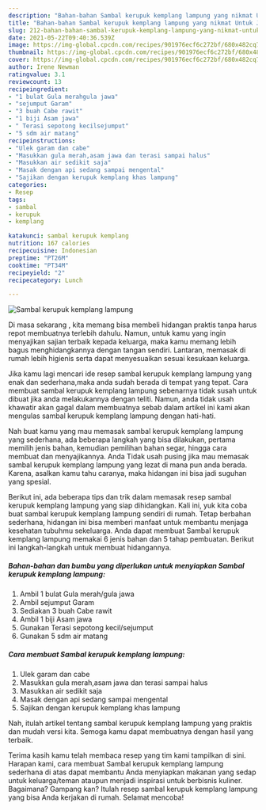 ```yaml
---
description: "Bahan-bahan Sambal kerupuk kemplang lampung yang nikmat Untuk Jualan"
title: "Bahan-bahan Sambal kerupuk kemplang lampung yang nikmat Untuk Jualan"
slug: 212-bahan-bahan-sambal-kerupuk-kemplang-lampung-yang-nikmat-untuk-jualan
date: 2021-05-22T09:40:36.539Z
image: https://img-global.cpcdn.com/recipes/901976ecf6c272bf/680x482cq70/sambal-kerupuk-kemplang-lampung-foto-resep-utama.jpg
thumbnail: https://img-global.cpcdn.com/recipes/901976ecf6c272bf/680x482cq70/sambal-kerupuk-kemplang-lampung-foto-resep-utama.jpg
cover: https://img-global.cpcdn.com/recipes/901976ecf6c272bf/680x482cq70/sambal-kerupuk-kemplang-lampung-foto-resep-utama.jpg
author: Irene Newman
ratingvalue: 3.1
reviewcount: 13
recipeingredient:
- "1 bulat Gula merahgula jawa"
- "sejumput Garam"
- "3 buah Cabe rawit"
- "1 biji Asam jawa"
- " Terasi sepotong kecilsejumput"
- "5 sdm air matang"
recipeinstructions:
- "Ulek garam dan cabe"
- "Masukkan gula merah,asam jawa dan terasi sampai halus"
- "Masukkan air sedikit saja"
- "Masak dengan api sedang sampai mengental"
- "Sajikan dengan kerupuk kemplang khas lampung"
categories:
- Resep
tags:
- sambal
- kerupuk
- kemplang

katakunci: sambal kerupuk kemplang 
nutrition: 167 calories
recipecuisine: Indonesian
preptime: "PT26M"
cooktime: "PT34M"
recipeyield: "2"
recipecategory: Lunch

---
```



![Sambal kerupuk kemplang lampung](https://img-global.cpcdn.com/recipes/901976ecf6c272bf/680x482cq70/sambal-kerupuk-kemplang-lampung-foto-resep-utama.jpg)

Di masa  sekarang , kita memang bisa membeli hidangan praktis tanpa harus repot membuatnya terlebih dahulu. Namun, untuk kamu yang ingin menyajikan sajian terbaik kepada keluarga, maka kamu memang lebih bagus menghidangkannya dengan tangan sendiri. Lantaran, memasak di rumah lebih higienis serta dapat menyesuaikan sesuai kesukaan keluarga.

Jika kamu lagi mencari ide resep sambal kerupuk kemplang lampung yang enak dan sederhana,maka anda sudah berada di tempat yang tepat. Cara membuat sambal kerupuk kemplang lampung  sebenarnya tidak susah untuk dibuat jika anda melakukannya dengan teliti. Namun, anda tidak usah khawatir akan gagal dalam membuatnya 
sebab dalam artikel ini kami akan mengulas sambal kerupuk kemplang lampung dengan hati-hati.  



Nah buat kamu yang mau memasak sambal kerupuk kemplang lampung yang sederhana, ada beberapa langkah yang bisa dilakukan, pertama memilih jenis bahan, kemudian pemilihan bahan segar, hingga cara membuat dan menyajikannya. Anda Tidak usah pusing jika mau memasak sambal kerupuk kemplang lampung yang lezat di mana pun anda berada. Karena, asalkan kamu  tahu caranya, maka hidangan ini bisa jadi suguhan yang spesial.

Berikut ini, ada beberapa tips dan trik dalam memasak resep sambal kerupuk kemplang lampung yang siap dihidangkan. Kali ini, yuk kita coba buat sambal kerupuk kemplang lampung sendiri di rumah. Tetap berbahan sederhana, hidangan ini bisa memberi manfaat untuk membantu menjaga kesehatan tubuhmu sekeluarga. Anda dapat membuat Sambal kerupuk kemplang lampung memakai 6 jenis bahan dan 5 tahap pembuatan. Berikut ini langkah-langkah untuk membuat hidangannya.

<!--inarticleads1-->

##### Bahan-bahan dan bumbu yang diperlukan untuk menyiapkan Sambal kerupuk kemplang lampung:

1. Ambil 1 bulat Gula merah/gula jawa
1. Ambil sejumput Garam
1. Sediakan 3 buah Cabe rawit
1. Ambil 1 biji Asam jawa
1. Gunakan  Terasi sepotong kecil/sejumput
1. Gunakan 5 sdm air matang




<!--inarticleads2-->

##### Cara membuat Sambal kerupuk kemplang lampung:

1. Ulek garam dan cabe
1. Masukkan gula merah,asam jawa dan terasi sampai halus
1. Masukkan air sedikit saja
1. Masak dengan api sedang sampai mengental
1. Sajikan dengan kerupuk kemplang khas lampung




Nah, itulah artikel tentang  sambal kerupuk kemplang lampung  yang praktis dan mudah versi kita. Semoga kamu dapat membuatnya dengan hasil yang terbaik. 

Terima kasih kamu telah membaca resep yang tim kami tampilkan di sini. Harapan kami, cara membuat  Sambal kerupuk kemplang lampung sederhana di atas dapat membantu Anda menyiapkan makanan yang sedap untuk keluarga/teman ataupun menjadi inspirasi untuk berbisnis kuliner. Bagaimana? Gampang kan? Itulah resep sambal kerupuk kemplang lampung yang bisa Anda kerjakan di rumah. Selamat mencoba!


